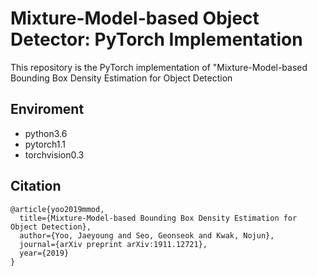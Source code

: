 Mixture-Model-based Object Detector: PyTorch Implementation
===========================================================

This repository is the PyTorch implementation of "Mixture-Model-based Bounding Box Density Estimation for Object Detection

Enviroment
----------
* python3.6
* pytorch1.1
* torchvision0.3

Citation
--------
```
@article{yoo2019mmod,
  title={Mixture-Model-based Bounding Box Density Estimation for Object Detection},
  author={Yoo, Jaeyoung and Seo, Geonseok and Kwak, Nojun},
  journal={arXiv preprint arXiv:1911.12721},
  year={2019}
}
```

